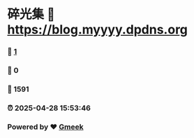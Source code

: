 # 碎光集 :link: https://blog.myyyy.dpdns.org 
### :page_facing_up: [1](https://blog.myyyy.dpdns.org/tag.html) 
### :speech_balloon: 0 
### :hibiscus: 1591 
### :alarm_clock: 2025-04-28 15:53:46 
### Powered by :heart: [Gmeek](https://github.com/Meekdai/Gmeek)
